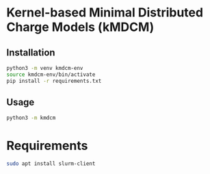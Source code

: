 # Kernel-based Minimal Distributed Charge Models (kMDCM)


## Installation

```bash
python3 -m venv kmdcm-env
source kmdcm-env/bin/activate
pip install -r requirements.txt
```
## Usage

```bash
python3 -m kmdcm
```

# Requirements
```bash
sudo apt install slurm-client
```
